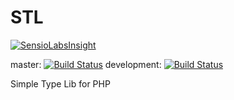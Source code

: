 STL
===
[![SensioLabsInsight](https://insight.sensiolabs.com/projects/6f43d4a0-38e1-4124-937e-d4b58d563852/mini.png)](https://insight.sensiolabs.com/projects/6f43d4a0-38e1-4124-937e-d4b58d563852) 

master: [![Build Status](https://travis-ci.org/AGmakonts/STL.svg?branch=master)](https://travis-ci.org/AGmakonts/STL) development: [![Build Status](https://travis-ci.org/AGmakonts/STL.svg?branch=development)](https://travis-ci.org/AGmakonts/STL)

Simple Type Lib for PHP
